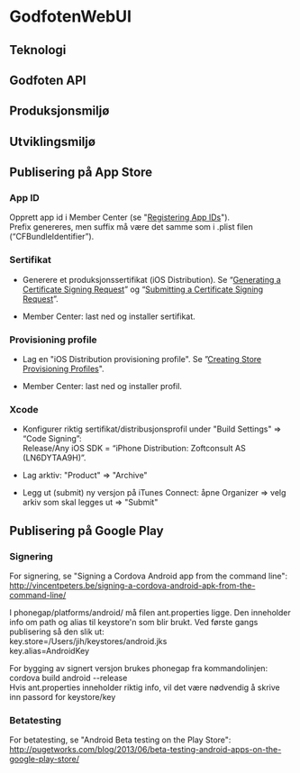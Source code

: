 # GodfotenWebUI

## Teknologi

## Godfoten API

## Produksjonsmiljø  

## Utviklingsmiljø



## Publisering på App Store

### App ID
Opprett app id i Member Center (se "[Registering App IDs](https://developer.apple.com/library/ios/documentation/IDEs/Conceptual/AppDistributionGuide/MaintainingProfiles/MaintainingProfiles.html)").  
Prefix genereres, men suffix må være det samme som i .plist filen (“CFBundleIdentifier”).

### Sertifikat
- Generere et produksjonssertifikat (iOS Distribution). Se “[Generating a Certificate Signing Request](http://lessons.runrev.com/m/4069/l/32957-how-do-i-create-a-distribution-profile-for-ios)” og “[Submitting a Certificate Signing Request](http://lessons.runrev.com/m/4069/l/32957-how-do-i-create-a-distribution-profile-for-ios)”.

- Member Center: last ned og installer sertifikat.

### Provisioning profile
- Lag en "iOS Distribution provisioning profile". Se ”[Creating Store Provisioning Profiles](https://developer.apple.com/library/ios/documentation/IDEs/Conceptual/AppDistributionGuide/MaintainingProfiles/MaintainingProfiles.html)".

- Member Center: last ned og installer profil.

### Xcode
- Konfigurer riktig sertifikat/distribusjonsprofil under "Build Settings" => “Code Signing”:  
Release/Any iOS SDK = “iPhone Distribution: Zoftconsult AS (LN6DYTAA9H)”.

- Lag arktiv: "Product" => "Archive"

- Legg ut (submit) ny versjon på iTunes Connect: åpne Organizer => velg arkiv som skal legges ut => "Submit"


## Publisering på Google Play


### Signering
For signering, se "Signing a Cordova Android app from the command line":   
http://vincentpeters.be/signing-a-cordova-android-apk-from-the-command-line/

I phonegap/platforms/android/ må filen ant.properties ligge. Den inneholder info om path og alias til keystore'n som blir brukt. Ved første gangs publisering så den slik ut:  
key.store=/Users/jih/keystores/android.jks  
key.alias=AndroidKey

For bygging av signert versjon brukes phonegap fra kommandolinjen:  
cordova build android --release  
Hvis ant.properties inneholder riktig info, vil det være nødvendig å skrive inn passord for keystore/key

### Betatesting
For betatesting, se "Android Beta testing on the Play Store":  
http://pugetworks.com/blog/2013/06/beta-testing-android-apps-on-the-google-play-store/

